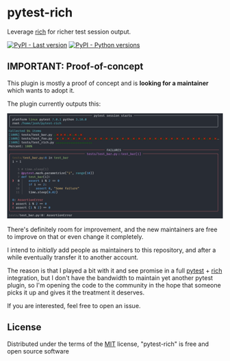 # pytest-rich

Leverage [rich][] for richer test session output.

[![PyPI - Last version](https://img.shields.io/pypi/v/pytest-rich)](https://pypi.org/project/pytest-rich/)
[![PyPI - Python versions](https://img.shields.io/pypi/pyversions/pytest-rich)](https://pypi.org/project/pytest-rich/)

## IMPORTANT: Proof-of-concept

This plugin is mostly a proof of concept and is **looking for a maintainer** which wants to adopt it.

The plugin currently outputs this:

<p align="center">
  <img src="https://raw.githubusercontent.com/nicoddemus/pytest-rich/main/assets/screenshot.png" />
</p>

There's definitely room for improvement, and the new maintainers are free to improve on that or even change it completely.

I intend to *initially* add people as maintainers to this repository, and after a while eventually transfer it to another account.

The reason is that I played a bit with it and see promise in a full [pytest][] + [rich][] integration, but I don't have
the bandwidth to maintain yet another pytest plugin, so I'm opening the code to the community in the hope that someone
picks it up and gives it the treatment it deserves.

If you are interested, feel free to open an issue.

## License

Distributed under the terms of the [MIT][] license, "pytest-rich" is free and open source software

[MIT]: http://opensource.org/licenses/MIT
[pytest]: https://github.com/pytest-dev/pytest
[rich]: https://github.com/Textualize/rich
